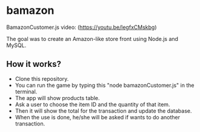 # bamazon

BamazonCustomer.js video: (https://youtu.be/legfxCMskbg)

The goal was to create an Amazon-like store front using Node.js and MySQL. 

## How it works? 

- Clone this repository.
- You can run the game by typing this "node bamazonCustomer.js" in the terminal.
- The app will show products table.
- Ask a user to choose the item ID and the quantity of that item.
- Then it will show the total for the transaction and update the database.
- When the use is done, he/she will be asked if wants to do another transaction.